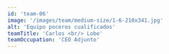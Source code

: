 ```yaml
---
id: 'team-06'
image: '/images/team/medium-size/1-6-210x341.jpg'
alt: 'Equipo poceros cualificados'
teamTitle: 'Carlos <br/> Lobe'
teamOccupation: 'CEO Adjunto'
---
```

